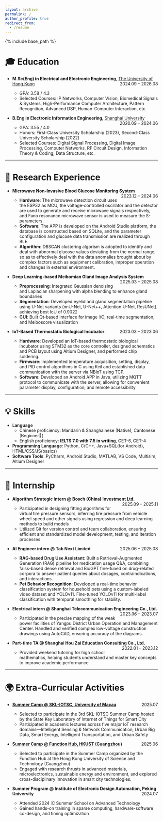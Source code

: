 ```yaml
---
layout: archive
permalink: /
author_profile: true
redirect_from:
  - /resume
---
```


{% include base_path %}

🎓 Education
=====
- **M.Sc(Eng) in Electrical and Electronic Engineering**, <a href="https://www.hku.hk/" target="_blank" style="color: inherit; text-decoration: underline;">The University of Hong Kong</a> <span style="float: right;">2024.09 – 2026.08</span>  
  - GPA: 3.58 / 4.3  
  - Selected Courses: IP Networks, Computer Vision, Biomedical Signals & Systems, High-Performance Computer Architecture, Pattern Recognition, Advanced DSP, Human-Computer Interaction, etc.  

- **B.Eng in Electronic Information Engineering**, <a href="https://www.shu.edu.cn/" target="_blank" style="color: inherit; text-decoration: underline;">Shanghai University</a> <span style="float: right;">2020.09 – 2024.06</span>  
  - GPA: 3.55 / 4.0  
  - Honors: First-Class University Scholarship (2023), Second-Class University Scholarship (2022)  
  - Selected Courses: Digital Signal Processing, Digital Image Processing, Computer Networks, RF Circuit Design, Information Theory & Coding, Data Structure, etc.  

---

🔬 Research Experience
=====
* **Microwave Non-Invasive Blood Glucose Monitoring System** <span style="float: right;">2023.12 – 2024.06</span>  
  - **Hardware**: The microwave detection circuit uses the ESP32 as MCU, the voltage-controlled oscillator and the detector are used to generate and receive microwave signals respectively, and Fano resonance microwave sensor is used to measure the S-parameters.  
  - **Software**: The APP is developed on the Android Studio platform, the database is constructed based on SQLite, and the parameter configuration and glucose data transmission are realized through BLE.  
  - **Algorithm**: DBSCAN clustering algorism is adopted to identify and deal with abnormal glucose values deviating from the normal range, so as to effectively deal with the data anomalies brought about by complex factors such as equipment calibration, improper operation and changes in external environment.  

* **Deep Learning-based Meibomian Gland Image Analysis System** <span style="float: right;">2025.03 – 2025.08</span>  
  - **Preprocessing**: Integrated Gaussian denoising and Laplacian sharpening with alpha blending to enhance gland boundaries  
  - **Segmentation**: Developed eyelid and gland segmentation pipeline using U-Net variants (nnU-Net, U-Net++, Attention U-Net, ResUNet), achieving best IoU of 0.9022
  - **GUI**: Built Qt-based interface for image I/O, real-time segmentation, and Meiboscore visualization  

* **IoT-Based Thermostatic Biological Incubator** <span style="float: right;">2023.03 – 2023.06</span>  
  - **Hardware**: Developed an IoT-based thermostatic biological incubator using STM32 as the core controller, designed schematics and PCB layout using Altium Designer, and performed chip soldering.  
  - **Firmware**: Implemented temperature acquisition, setting, display, and PID control algorithms in C using Keil and established data communication with the server via NBIoT using TCP.  
  - **Software**: Developed an Android APP in Java, utilizing MQTT protocol to communicate with the server, allowing for convenient parameter display, configuration, and remote accessibility  

---

💡 Skills
=====
* **Language**
  * Chinese proficiency: Mandarin & Shanghainese (Native), Cantonese (Beginner🙂)
  * English proficiency: **IELTS 7.0 with 7.5 in writing**, CET-6, CET-4
* **Programming Language**: Python, C/C++, Java+SQL(for Android), HTML/CSS/JS(basics) 
* **Software Tools**: PyCharm, Android Studio, MATLAB, VS Code, Multisim, Altium Designer  

---

💼 Internship
=====
- **Algorithm Strategic intern @ Bosch (China) Investment Ltd.** <span style="float: right;">2025.09 – 2025.11</span> 
  - Participated in designing fitting algorithms for virtual tire pressure sensors, inferring tire pressure from vehicle wheel speed and other signals using regression and deep learning methods to build models
  - Utilized Git for version control and team collaboration, ensuring efficient and standardized model development, testing, and iteration processes

- **AI Engineer intern @ Tab Next Limited** <span style="float: right;">2025.06 – 2025.08</span>
  - **RAG-based Drug Use Assistant**: Built a Retrieval-Augmented Generation (RAG) pipeline for medication usage Q&A, combining faiss-based dense retrieval and BioGPT fine-tuned on drug-related corpora to answer patient queries about dosages, contraindications, and interactions.
  - **Pet Behavior Recognition**: Developed a real-time behavior classification system for household pets using a custom-labeled video dataset and YOLOv11. Fine-tuned YOLOv11 for multi-label classification with temporal smoothing for stability.

- **Electrical intern @ Shanghai Telecommunication Engineering Co., Ltd.** <span style="float: right;">2023.06 – 2023.07</span>
  - Participated in the precise mapping of the weak power facilities of Yangpu District Urban Operation and Management Center. Handled and verified complex low-voltage construction drawings using AutoCAD, ensuring accuracy of the diagrams.
 
- **Part-time TA @ Shanghai Hou Zai Education Consulting Co., Ltd.** <span style="float: right;">2022.01 – 2023.12</span>
  - Provided weekend tutoring for high school mathematics, helping students understand and master key concepts to improve academic performance.

---

🌍 Extra-Curricular Activities
=====
* <a href="https://skliotsc.um.edu.mo/um-organises-3rd-skl-iotsc-summer-camp-for-outstanding-university-students/" target="_blank" style="color: inherit; text-decoration: underline;">**Summer Camp @ SKL-IOTSC, University of Macau**</a> <span style="float: right;">2025.07</span>  
  - Selected to participate in the 3rd SKL-IOTSC Summer Camp hosted by the State Key Laboratory of Internet of Things for Smart City
  - Participated in academic lectures across five major IoT research domains—Intelligent Sensing & Network Communication, Urban Big Data, Smart Energy, Intelligent Transportation, and Urban Safety  

* <a href="https://mp.weixin.qq.com/s/U0oRLA9g9eZ7A9FKwxSL6g" target="_blank" style="color: inherit; text-decoration: underline;">**Summer Camp @ Function Hub, HKUST (Guangzhou)**</a> <span style="float: right;">2025.06</span>  
  - Selected to participate in the Summer Camp organized by the Function Hub at the Hong Kong University of Science and Technology (Guangzhou)
  - Engaged with research thrusts in advanced materials, microelectronics, sustainable energy and environment, and explored cross-disciplinary innovation in smart city technologies.  

* **Summer Program @ Institute of Electronic Design Automation, Peking University** <span style="float: right;">2024.07</span>  
  - Attended 2024 IC Summer School on Advanced Technology  
  - Gained hands-on training in sparse computing, hardware-software co-design, and timing optimization  

